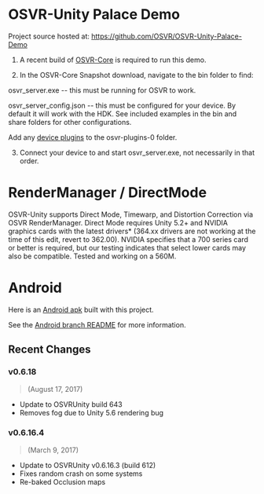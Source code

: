 # OSVR-Unity Palace Demo

Project source hosted at: https://github.com/OSVR/OSVR-Unity-Palace-Demo

1) A recent build of [OSVR-Core](http://osvr.github.io/using/) is required to run this demo.

2) In the OSVR-Core Snapshot download, navigate to the bin folder to find:

osvr_server.exe -- this must be running for OSVR to work.

osvr_server_config.json -- this must be configured for your device. By default it will work with the HDK. See included examples in the bin and share folders for other configurations.

Add any [device plugins](http://osvr.github.io/using/) to the osvr-plugins-0 folder. 

3) Connect your device to and start osvr_server.exe, not necessarily in that order.

# RenderManager / DirectMode
OSVR-Unity supports Direct Mode, Timewarp, and Distortion Correction via OSVR RenderManager. Direct Mode requires Unity 5.2+ and NVIDIA graphics cards with the latest drivers* (364.xx drivers are not working at the time of this edit, revert to 362.00). NVIDIA specifies that a 700 series card or better is required, but our testing indicates that select lower cards may also be compatible. Tested and working on a 560M.

# Android
Here is an [Android apk](https://github.com/OSVR/OSVR-Unity-Palace-Demo/releases/tag/v0.1.1-android) built with this project.

See the [Android branch README](https://github.com/OSVR/OSVR-Unity-Palace-Demo/blob/androidPalace/README.md) for more information.

## Recent Changes
### v0.6.18
> (August 17, 2017)

- Update to OSVRUnity build 643
- Removes fog due to Unity 5.6 rendering bug

### v0.6.16.4
> (March 9, 2017)

- Update to OSVRUnity v0.6.16.3 (build 612)
- Fixes random crash on some systems
- Re-baked Occlusion maps
